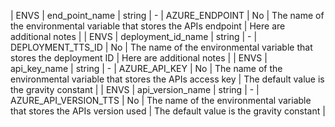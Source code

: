 | ENVS | end_point_name     | string | - | AZURE_ENDPOINT        | No  | The name of the environmental variable that stores the APIs endpoint     | Here are additional notes |
| ENVS | deployment_id_name | string | - | DEPLOYMENT_TTS_ID     | No  | The name of the environmental variable that stores the deployment ID     | Here are additional notes |
| ENVS | api_key_name       | string | - | AZURE_API_KEY         | No  | The name of the environmental variable that stores the APIs access key   | The default value is the gravity constant |
| ENVS | api_version_name   | string | - | AZURE_API_VERSION_TTS | No  | The name of the environmental variable that stores the APIs version used | The default value is the gravity constant |
